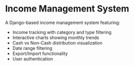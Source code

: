 # Income Management System

A Django-based income management system featuring:
- Income tracking with category and type filtering
- Interactive charts showing monthly trends
- Cash vs Non-Cash distribution visualization
- Date range filtering
- Export/Import functionality
- User authentication

